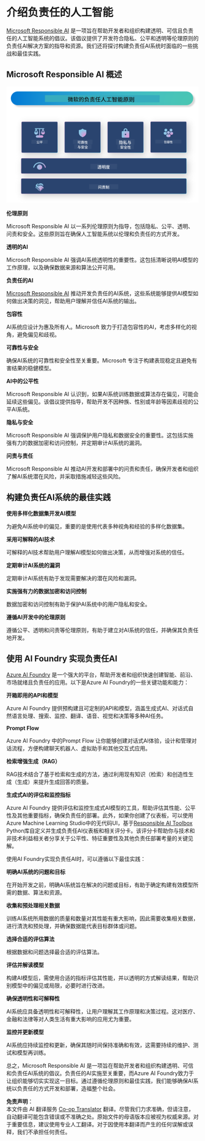 <!--
CO_OP_TRANSLATOR_METADATA:
{
  "original_hash": "805b96b20152936d8f4c587d90d6e06e",
  "translation_date": "2025-05-07T14:44:43+00:00",
  "source_file": "md/01.Introduction/05/ResponsibleAI.md",
  "language_code": "zh"
}
-->
# **介绍负责任的人工智能**

[Microsoft Responsible AI](https://www.microsoft.com/ai/responsible-ai?WT.mc_id=aiml-138114-kinfeylo) 是一项旨在帮助开发者和组织构建透明、可信且负责任的人工智能系统的倡议。该倡议提供了开发符合隐私、公平和透明等伦理原则的负责任AI解决方案的指导和资源。我们还将探讨构建负责任AI系统时面临的一些挑战和最佳实践。

## Microsoft Responsible AI 概述

![RAIPrinciples](../../../../../translated_images/RAIPrinciples.bf9c9bc6ca160d336830630939a5130a22b3f9e1f633773562f83fed08a50520.zh.png)

**伦理原则**

Microsoft Responsible AI 以一系列伦理原则为指导，包括隐私、公平、透明、问责和安全。这些原则旨在确保人工智能系统以伦理和负责任的方式开发。

**透明的AI**

Microsoft Responsible AI 强调AI系统透明性的重要性。这包括清晰说明AI模型的工作原理，以及确保数据来源和算法公开可用。

**负责任的AI**

[Microsoft Responsible AI](https://www.microsoft.com/ai/responsible-ai?WT.mc_id=aiml-138114-kinfeylo) 推动开发负责任的AI系统，这些系统能够提供AI模型如何做出决策的洞见，帮助用户理解并信任AI系统的输出。

**包容性**

AI系统应设计为惠及所有人。Microsoft 致力于打造包容性的AI，考虑多样化的视角，避免偏见和歧视。

**可靠性与安全**

确保AI系统的可靠性和安全性至关重要。Microsoft 专注于构建表现稳定且避免有害结果的稳健模型。

**AI中的公平性**

Microsoft Responsible AI 认识到，如果AI系统训练数据或算法存在偏见，可能会延续这些偏见。该倡议提供指导，帮助开发不因种族、性别或年龄等因素歧视的公平AI系统。

**隐私与安全**

Microsoft Responsible AI 强调保护用户隐私和数据安全的重要性。这包括实施强有力的数据加密和访问控制，并定期审计AI系统的漏洞。

**问责与责任**

Microsoft Responsible AI 推动AI开发和部署中的问责和责任，确保开发者和组织了解AI系统潜在风险，并采取措施减轻这些风险。

## 构建负责任AI系统的最佳实践

**使用多样化数据集开发AI模型**

为避免AI系统中的偏见，重要的是使用代表多种视角和经验的多样化数据集。

**采用可解释的AI技术**

可解释的AI技术帮助用户理解AI模型如何做出决策，从而增强对系统的信任。

**定期审计AI系统的漏洞**

定期审计AI系统有助于发现需要解决的潜在风险和漏洞。

**实施强有力的数据加密和访问控制**

数据加密和访问控制有助于保护AI系统中的用户隐私和安全。

**遵循AI开发中的伦理原则**

遵循公平、透明和问责等伦理原则，有助于建立对AI系统的信任，并确保其负责任地开发。

## 使用 AI Foundry 实现负责任AI

[Azure AI Foundry](https://ai.azure.com?WT.mc_id=aiml-138114-kinfeylo) 是一个强大的平台，帮助开发者和组织快速创建智能、前沿、市场就绪且负责任的应用。以下是Azure AI Foundry的一些关键功能和能力：

**开箱即用的API和模型**

Azure AI Foundry 提供预构建且可定制的API和模型，涵盖生成式AI、对话式自然语言处理、搜索、监控、翻译、语音、视觉和决策等多种AI任务。

**Prompt Flow**

Azure AI Foundry 中的Prompt Flow 让你能够创建对话式AI体验，设计和管理对话流程，方便构建聊天机器人、虚拟助手和其他交互式应用。

**检索增强生成（RAG）**

RAG技术结合了基于检索和生成的方法，通过利用现有知识（检索）和创造性生成（生成）来提升生成回答的质量。

**生成式AI的评估和监控指标**

Azure AI Foundry 提供评估和监控生成式AI模型的工具，帮助评估其性能、公平性及其他重要指标，确保负责任的部署。此外，如果你创建了仪表板，可以使用Azure Machine Learning Studio中的无代码UI，基于[Responsible AI Toolbox](https://responsibleaitoolbox.ai/?WT.mc_id=aiml-138114-kinfeylo) Python库自定义并生成负责任AI仪表板和相关评分卡。该评分卡帮助你与技术和非技术利益相关者分享关于公平性、特征重要性及其他负责任部署考量的关键见解。

使用AI Foundry实现负责任AI时，可以遵循以下最佳实践：

**明确AI系统的问题和目标**

在开始开发之前，明确AI系统旨在解决的问题或目标，有助于确定构建有效模型所需的数据、算法和资源。

**收集和预处理相关数据**

训练AI系统所用数据的质量和数量对其性能有重大影响，因此需要收集相关数据，进行清洗和预处理，并确保数据能代表目标群体或问题。

**选择合适的评估算法**

根据数据和问题选择最合适的评估算法。

**评估并解读模型**

构建AI模型后，需使用合适的指标评估其性能，并以透明的方式解读结果，帮助识别模型中的偏见或局限，必要时进行改进。

**确保透明性和可解释性**

AI系统应具备透明性和可解释性，让用户理解其工作原理和决策过程。这对医疗、金融和法律等对人类生活有重大影响的应用尤为重要。

**监控并更新模型**

AI系统应持续监控和更新，确保其随时间保持准确和有效，这需要持续的维护、测试和模型再训练。

总之，Microsoft Responsible AI 是一项旨在帮助开发者和组织构建透明、可信和负责任AI系统的倡议。负责任的AI实施至关重要，而Azure AI Foundry致力于让组织能够切实实现这一目标。通过遵循伦理原则和最佳实践，我们能够确保AI系统以负责任的方式开发和部署，造福整个社会。

**免责声明**：  
本文件由 AI 翻译服务 [Co-op Translator](https://github.com/Azure/co-op-translator) 翻译。尽管我们力求准确，但请注意，自动翻译可能包含错误或不准确之处。原始文件的母语版本应被视为权威来源。对于重要信息，建议使用专业人工翻译。对于因使用本翻译而产生的任何误解或误释，我们不承担任何责任。